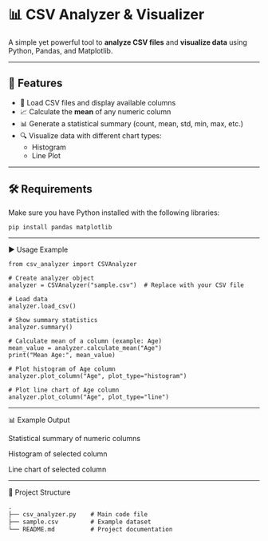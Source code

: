 # 📊 CSV Analyzer & Visualizer

A simple yet powerful tool to **analyze CSV files** and **visualize data** using Python, Pandas, and Matplotlib.  

---

## 🚀 Features
- 📂 Load CSV files and display available columns  
- 📈 Calculate the **mean** of any numeric column  
- 📊 Generate a statistical summary (count, mean, std, min, max, etc.)  
- 🔍 Visualize data with different chart types:
  - Histogram  
  - Line Plot  

---

## 🛠️ Requirements
Make sure you have Python installed with the following libraries:

```bash
pip install pandas matplotlib
```


---
▶️ Usage Example
```backtick
from csv_analyzer import CSVAnalyzer

# Create analyzer object
analyzer = CSVAnalyzer("sample.csv")  # Replace with your CSV file

# Load data
analyzer.load_csv()

# Show summary statistics
analyzer.summary()

# Calculate mean of a column (example: Age)
mean_value = analyzer.calculate_mean("Age")
print("Mean Age:", mean_value)

# Plot histogram of Age column
analyzer.plot_column("Age", plot_type="histogram")

# Plot line chart of Age column
analyzer.plot_column("Age", plot_type="line")
```


---
📊 Example Output

Statistical summary of numeric columns

Histogram of selected column

Line chart of selected column


---
📂 Project Structure
```markdown
.
├── csv_analyzer.py    # Main code file
├── sample.csv         # Example dataset
└── README.md          # Project documentation
```
